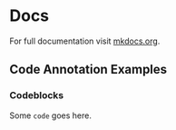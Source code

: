 # Docs

For full documentation visit [mkdocs.org](https://www.mkdocs.org).

## Code Annotation Examples

### Codeblocks

Some `code` goes here.